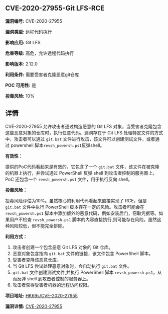 ## CVE-2020-27955-Git LFS-RCE

**漏洞编号:** CVE-2020-27955

**漏洞类型:** 远程代码执行

**影响应用:** Git LFS

**危害等级:** 高危，允许远程代码执行

**影响版本:** 2.12.0

**利用条件:** 需要受害者克隆恶意git仓库

**POC 可用性:** 是

**投毒风险:** 10%

## 详情

CVE-2020-27955 允许攻击者通过构造恶意的 Git LFS 对象，当受害者克隆包含这些恶意对象的仓库时，执行任意代码。漏洞存在于 Git LFS 处理特定文件的方式中，攻击者可以通过 `git.bat` 文件进行攻击，该文件可以创建测试文件，或者通过 powershell 脚本`revsh_powersh.ps1`反弹shell。

**有效性：**

提供的PoC代码看起来是有效的，它包含了一个 `git.bat` 文件，该文件在被克隆的机器上执行，并尝试通过 PowerShell 反弹 shell 到攻击者控制的服务器上。PoC 还包含一个 `revsh_powersh.ps1` 文件，用于执行反向 shell。

**投毒风险：**

投毒风险评估为10%。虽然核心的利用代码看起来直接实现了 RCE，但是 `git.bat` 文件中执行 PowerShell 脚本存在一定的风险。攻击者可能会在 `revsh_powersh.ps1` 脚本中添加额外的恶意代码，例如安装后门，窃取凭据等。如果用户不检查 `revsh_powersh.ps1` 脚本的内容直接执行,则可能存在风险。虽然这种风险较低，但不能完全排除。

**利用方式：**

1.  攻击者创建一个包含恶意 Git LFS 对象的 Git 仓库。
2.  恶意对象包含指向 `git.bat` 文件的链接，该文件包含 PowerShell 脚本。
3.  受害者克隆该恶意仓库。
4.  当 Git LFS 尝试处理恶意对象时，会自动执行 `git.bat` 文件。
5.  `git.bat` 文件创建测试文件,并执行 PowerShell 脚本 `revsh_powersh.ps1`，从而反弹 shell 到攻击者控制的服务器上。
6.  攻击者获得受害者机器的远程访问权限。

**项目地址:** [HK69s/CVE-2020-27955](https://github.com/HK69s/CVE-2020-27955)

**漏洞详情:** [CVE-2020-27955](https://nvd.nist.gov/vuln/detail/CVE-2020-27955)